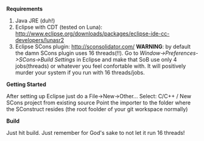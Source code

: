 **Requirements**

1. Java JRE (duh!)
2. Eclipse with CDT (tested on Luna): http://www.eclipse.org/downloads/packages/eclipse-ide-cc-developers/lunasr2
3. Eclipse SCons plugin: http://sconsolidator.com/
**WARNING**: by default the damn SCons plugin uses 16 threads(!!). Go to *Window->Preferences->SCons->Build Settings* in Eclipse and make that SoB use only 4 jobs(threads) or whatever you feel confortable with. It will positively murder your system if you run with 16 threads/jobs.

**Getting Started**

After setting up Eclipse just do a File->New->Other...
Select: C/C++ / New SCons project from existing source
Point the importer to the folder where the SConstruct resides (the root foolder of your git workspace normally)

**Build**

Just hit build. Just remember for God's sake to not let it run 16 threads! 

